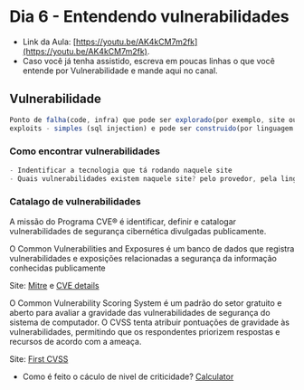 # Dia 6 - Entendendo vulnerabilidades

- Link da Aula: [https://youtu.be/AK4kCM7m2fk](https://youtu.be/AK4kCM7m2fk). 
- Caso você já tenha assistido, escreva em poucas linhas o que você entende por Vulnerabilidade e mande aqui no canal.


## Vulnerabilidade

```js
Ponto de falha(code, infra) que pode ser explorado(por exemplo, site ou sistema)
exploits - simples (sql injection) e pode ser construido(por linguagem de programação).
```

### Como encontrar vulnerabilidades

```js
- Indentificar a tecnologia que tá rodando naquele site
- Quais vulnerabilidades existem naquele site? pelo provedor, pela linguagem de programação, plugins, bibliotecas...
```

### Catalago de vulnerabilidades

A missão do Programa CVE® é identificar, definir e catalogar vulnerabilidades de segurança cibernética divulgadas publicamente.

O Common Vulnerabilities and Exposures é um banco de dados que registra vulnerabilidades e exposições relacionadas a segurança da informação conhecidas publicamente

Site: [Mitre](https://cve.mitre.org/) e [CVE details](https://www.cvedetails.com/)

O Common Vulnerability Scoring System é um padrão do setor gratuito e aberto para avaliar a gravidade das vulnerabilidades de segurança do sistema de computador. O CVSS tenta atribuir pontuações de gravidade às vulnerabilidades, permitindo que os respondentes priorizem respostas e recursos de acordo com a ameaça.

Site: [First CVSS](https://www.first.org/cvss/)

- Como é feito o cáculo de nivel de criticidade? [Calculator](https://www.first.org/cvss/calculator/3.1)

